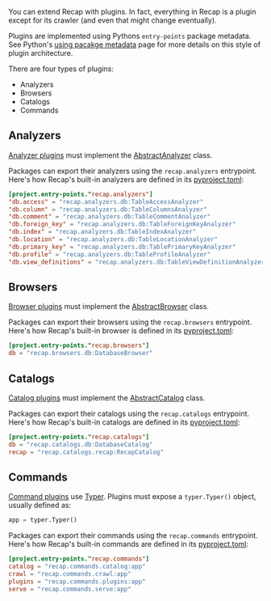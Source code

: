 You can extend Recap with plugins. In fact, everything in Recap is a plugin except for its crawler (and even that might change eventually).

Plugins are implemented using Pythons `entry-points` package metadata. See Python's [using pacakge metadata](https://packaging.python.org/en/latest/guides/creating-and-discovering-plugins/#using-package-metadata) page for more details on this style of plugin architecture.

There are four types of plugins:

* Analyzers
* Browsers
* Catalogs
* Commands

## Analyzers

[Analyzer plugins](analyzers.md) must implement the [AbstractAnalyzer](https://github.com/recap-cloud/recap/blob/main/recap/plugins/analyzers/abstract.py) class.

Packages can export their analyzers using the `recap.analyzers` entrypoint. Here's how Recap's built-in analyzers are defined in its [pyproject.toml](https://github.com/recap-cloud/recap/blob/main/pyproject.toml):

```toml
[project.entry-points."recap.analyzers"]
"db.access" = "recap.analyzers.db:TableAccessAnalyzer"
"db.column" = "recap.analyzers.db:TableColumnsAnalyzer"
"db.comment" = "recap.analyzers.db:TableCommentAnalyzer"
"db.foreign_key" = "recap.analyzers.db:TableForeignKeyAnalyzer"
"db.index" = "recap.analyzers.db:TableIndexAnalyzer"
"db.location" = "recap.analyzers.db:TableLocationAnalyzer"
"db.primary_key" = "recap.analyzers.db:TablePrimaryKeyAnalyzer"
"db.profile" = "recap.analyzers.db:TableProfileAnalyzer"
"db.view_definitions" = "recap.analyzers.db:TableViewDefinitionAnalyzer"
```

## Browsers

[Browser plugins](browsers.md) must implement the [AbstractBrowser](https://github.com/recap-cloud/recap/blob/main/recap/plugins/browsers/abstract.py) class.

Packages can export their browsers using the `recap.browsers` entrypoint. Here's how Recap's built-in browser is defined in its [pyproject.toml](https://github.com/recap-cloud/recap/blob/main/pyproject.toml):

```toml
[project.entry-points."recap.browsers"]
db = "recap.browsers.db:DatabaseBrowser"
```

## Catalogs

[Catalog plugins](catalogs.md) must implement the [AbstractCatalog](https://github.com/recap-cloud/recap/blob/main/recap/plugins/catalogs/abstract.py) class.

Packages can export their catalogs using the `recap.catalogs` entrypoint. Here's how Recap's built-in catalogs are defined in its [pyproject.toml](https://github.com/recap-cloud/recap/blob/main/pyproject.toml):

```toml
[project.entry-points."recap.catalogs"]
db = "recap.catalogs.db:DatabaseCatalog"
recap = "recap.catalogs.recap:RecapCatalog"
```

## Commands

[Command plugins](commands.md) use [Typer](https://typer.tiangolo.com/). Plugins must expose a `typer.Typer()` object, usually defined as:

```python
app = typer.Typer()
```

Packages can export their commands using the `recap.commands` entrypoint. Here's how Recap's built-in commands are defined in its [pyproject.toml](https://github.com/recap-cloud/recap/blob/main/pyproject.toml):

```toml
[project.entry-points."recap.commands"]
catalog = "recap.commands.catalog:app"
crawl = "recap.commands.crawl:app"
plugins = "recap.commands.plugins:app"
serve = "recap.commands.serve:app"
```